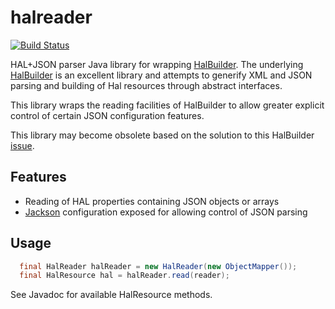 halreader
=========

[![Build Status](https://travis-ci.org/qmetric/halreader.png)](https://travis-ci.org/qmetric/halreader)

HAL+JSON parser Java library for wrapping [HalBuilder](https://github.com/HalBuilder). The underlying [HalBuilder](https://github.com/HalBuilder) is an
excellent library and attempts to generify XML and JSON parsing and building of Hal resources through abstract interfaces.

This library wraps the reading facilities of HalBuilder to allow greater explicit control of certain JSON configuration features.

This library may become obsolete based on the solution to this HalBuilder [issue](https://github.com/HalBuilder/halbuilder-json/issues/4).

Features
--------

* Reading of HAL properties containing JSON objects or arrays
* [Jackson](https://github.com/FasterXML) configuration exposed for allowing control of JSON parsing


Usage
-----

```java
  final HalReader halReader = new HalReader(new ObjectMapper());
  final HalResource hal = halReader.read(reader);
```

See Javadoc for available HalResource methods.
